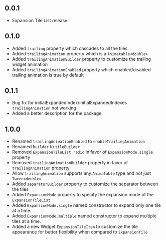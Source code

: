 ## 0.0.1
- Expansion Tile List release

## 0.1.0
- Added `trailing` property which cascades to all the tiles
- Added `trailingAnimation` property which is a `Animatable<double>`
- Added `trailingAnimationBuilder` property to customize the trailing widget animation
- Added `trailingAnimationEnabled` property which enabled/disabled trailing animation is true by default

## 0.1.1
- Bug fix for initialExpandedIndex/initialExpandedIndexes `trailingAnimation` not working
- Added a better description for the package

## 1.0.0
- Renamed `trailingAnimationEnabled` to `enableTrailingAnimation`
- Renamed `builder` to `tileBuilder`
- Removed `ExpansionTileList.radio` in favor of `ExpansionMode.single` property
- Removed `trailingAnimationBuilder` property in favor of `trailingAnimation` property
- Allow `trailingAnimation` supports any `Animatable` type and not just `Tween<double>`.
- Added `separatorBuilder` property to customize the separator between the tiles
- Added `ExpansionMode` property to specify the expansion mode of the `ExpansionTileList`
- Added `ExpansionMode.single` named constructor to expand only one tile at a time.
- Added `ExpansionMode.multiple` named constructor to expand multiple tiles at a time.
- Added a new Widget `ExpansionTileItem` to customize the tile appearance for better flexibility when compared to `ExpansionTile`

